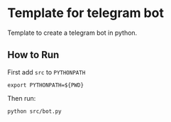 # Template for telegram bot

Template to create a telegram bot in python.

## How to Run
First add `src` to `PYTHONPATH`
```
export PYTHONPATH=${PWD}
```
Then run:
```
python src/bot.py
```